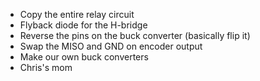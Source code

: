  - Copy the entire relay circuit
 - Flyback diode for the H-bridge
 - Reverse the pins on the buck converter (basically flip it)
 - Swap the MISO and GND on encoder output
 - Make our own buck converters
 - Chris's mom